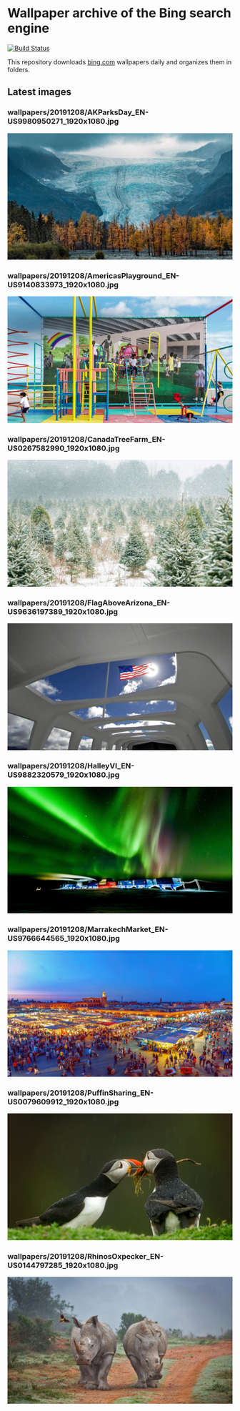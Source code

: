 # Wallpaper archive of the Bing search engine

[![Build Status](https://travis-ci.org/kijart/bing-daily-images-dl.svg?branch=wallpapers)](https://travis-ci.org/kijart/bing-daily-images-dl)

This repository downloads [bing.com](https://www.bing.com) wallpapers daily and organizes them in folders.

## Latest images

<!-- Wallpapers -->

### wallpapers/20191208/AKParksDay_EN-US9980950271_1920x1080.jpg

![wallpapers/20191208/AKParksDay_EN-US9980950271_1920x1080.jpg](wallpapers/20191208/AKParksDay_EN-US9980950271_1920x1080.jpg)

### wallpapers/20191208/AmericasPlayground_EN-US9140833973_1920x1080.jpg

![wallpapers/20191208/AmericasPlayground_EN-US9140833973_1920x1080.jpg](wallpapers/20191208/AmericasPlayground_EN-US9140833973_1920x1080.jpg)

### wallpapers/20191208/CanadaTreeFarm_EN-US0267582990_1920x1080.jpg

![wallpapers/20191208/CanadaTreeFarm_EN-US0267582990_1920x1080.jpg](wallpapers/20191208/CanadaTreeFarm_EN-US0267582990_1920x1080.jpg)

### wallpapers/20191208/FlagAboveArizona_EN-US9636197389_1920x1080.jpg

![wallpapers/20191208/FlagAboveArizona_EN-US9636197389_1920x1080.jpg](wallpapers/20191208/FlagAboveArizona_EN-US9636197389_1920x1080.jpg)

### wallpapers/20191208/HalleyVI_EN-US9882320579_1920x1080.jpg

![wallpapers/20191208/HalleyVI_EN-US9882320579_1920x1080.jpg](wallpapers/20191208/HalleyVI_EN-US9882320579_1920x1080.jpg)

### wallpapers/20191208/MarrakechMarket_EN-US9766644565_1920x1080.jpg

![wallpapers/20191208/MarrakechMarket_EN-US9766644565_1920x1080.jpg](wallpapers/20191208/MarrakechMarket_EN-US9766644565_1920x1080.jpg)

### wallpapers/20191208/PuffinSharing_EN-US0079609912_1920x1080.jpg

![wallpapers/20191208/PuffinSharing_EN-US0079609912_1920x1080.jpg](wallpapers/20191208/PuffinSharing_EN-US0079609912_1920x1080.jpg)

### wallpapers/20191208/RhinosOxpecker_EN-US0144797285_1920x1080.jpg

![wallpapers/20191208/RhinosOxpecker_EN-US0144797285_1920x1080.jpg](wallpapers/20191208/RhinosOxpecker_EN-US0144797285_1920x1080.jpg)

